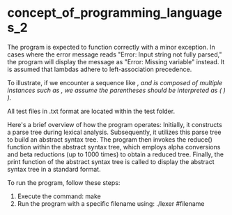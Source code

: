 # concept_of_programming_languages_2

The program is expected to function correctly with a minor exception. In cases where the error message reads "Error: Input string not fully parsed," the program will display the message as "Error: Missing variable" instead. It is assumed that lambdas adhere to left-association precedence.

To illustrate, if we encounter a sequence like <var> <expr>, and <expr> is composed of multiple <var> instances such as <var> <var> <var>, we assume the parentheses should be interpreted as (<var> <var> <var>) <var>).

All test files in .txt format are located within the test folder.

Here's a brief overview of how the program operates: Initially, it constructs a parse tree during lexical analysis. Subsequently, it utilizes this parse tree to build an abstract syntax tree. The program then invokes the reduce() function within the abstract syntax tree, which employs alpha conversions and beta reductions (up to 1000 times) to obtain a reduced tree. Finally, the print function of the abstract syntax tree is called to display the abstract syntax tree in a standard format.

To run the program, follow these steps:

1. Execute the command: make
2. Run the program with a specific filename using: ./lexer #filename
